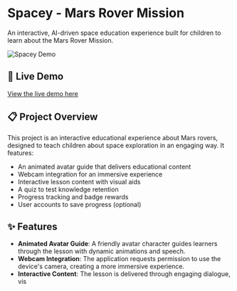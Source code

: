 # Spacey - Mars Rover Mission

An interactive, AI-driven space education experience built for children to learn about the Mars Rover Mission.

![Spacey Demo](public/assets/screenshots/spacey-demo.png)

## 🚀 Live Demo

[View the live demo here](https://spacey-mars-rover.vercel.app/)

## 📋 Project Overview

This project is an interactive educational experience about Mars rovers, designed to teach children about space exploration in an engaging way. It features:

- An animated avatar guide that delivers educational content
- Webcam integration for an immersive experience
- Interactive lesson content with visual aids
- A quiz to test knowledge retention
- Progress tracking and badge rewards
- User accounts to save progress (optional)

## ✨ Features

- **Animated Avatar Guide**: A friendly avatar character guides learners through the lesson with dynamic animations and speech.
- **Webcam Integration**: The application requests permission to use the device's camera, creating a more immersive experience.
- **Interactive Content**: The lesson is delivered through engaging dialogue, vis